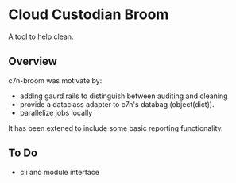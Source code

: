 # Cloud Custodian Broom
A tool to help clean.

## Overview

c7n-broom was motivate by:
* adding gaurd rails to distinguish between auditing and cleaning
* provide a dataclass adapter to c7n's databag (object(dict)).
* parallelize jobs locally

It has been extened to include some basic reporting functionality.

## To Do

* cli and module interface

